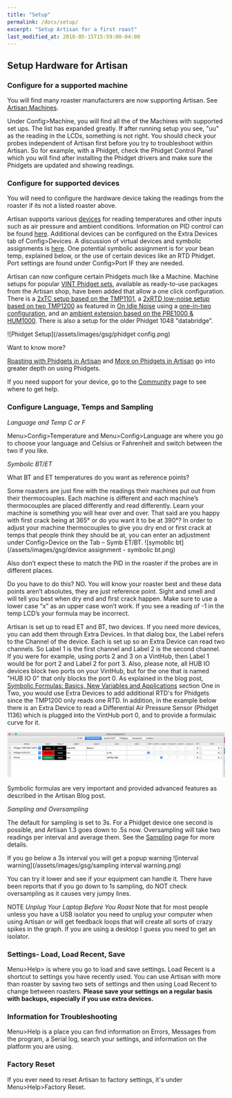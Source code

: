 ```yaml
---
title: "Setup"
permalink: /docs/setup/
excerpt: "Setup Artisan for a first roast"
last_modified_at: 2018-05-15T15:59:00-04:00
---
```


## Setup Hardware for Artisan

### Configure for a supported machine

You will find many roaster manufacturers are now supporting Artisan.    See [Artisan Machines](https://artisan-scope.org/machines/).

Under Config>Machine, you will find all the of the Machines with supported set ups.  The list has expanded greatly.  If after running setup you see, "uu" as the reading in the LCDs, something is not right. You should check your probes independent of Artisan first before you try to troubleshoot within Artisan.  So for example, with a Phidget, check the Phidget Control Panel which you will find after installing the Phidget drivers and make sure the Phidgets are updated and showing readings.  

### Configure for supported devices

You will need to configure the hardware device taking the readings from the roaster if its not a listed roaster above. 

Artisan supports various [devices](https://artisan-scope.org/devices/index) for reading temperatures and other inputs such as air pressure and ambient conditions. Information on PID control can be found [here](https://artisan-roasterscope.blogspot.com/2016/11/pid-control.html).  Additional devices can be configured on the Extra Devices tab of Config>Devices.   A discussion of virtual devices and symbolic assignments is [here](https://artisan-roasterscope.blogspot.com/2014/04/virtual-devices-and-symbolic-assignments.html). One potential symbolic assignment is for your bean temp, explained below, or the use of certain devices like an RTD Phidget.
Port settings are found under Config>Port IF they are needed.

Artisan can now configure certain Phidgets much like a Machine. Machine setups for popular [VINT Phidget sets](https://artisan-scope.org/devices/phidget-sets/), available as ready-to-use packages from the Artisan shop, have been added that allow a one click configuration. There is a [2xTC setup based on the TMP1101](https://artisan-scope.org/phidgets/2x-tc-set/), a [2xRTD low-noise setup based on two TMP1200](https://artisan-scope.org/phidgets/2x-rtd-set/) as featured in [On Idle Noise](https://artisan-roasterscope.blogspot.com/2019/03/on-idle-noise.html) using a [one-in-two configuration](https://artisan-roasterscope.blogspot.com/2019/11/symbolic-formulas-basics-new-variables.html#one-in-two), and an [ambient extension based on the PRE1000 & HUM1000](https://artisan-scope.org/phidgets/ambient-extension/). There is also a setup for the older Phidget 1048 "databridge".

![Phidget Setup](/assets/images/gsg/phidget config.png)

Want to know more?

[Roasting with Phidgets in Artisan](https://artisan-roasterscope.blogspot.com/2017/12/roasting-with-phidgets.html) and [More on Phidgets in Artisan](https://artisan-roasterscope.blogspot.de/2017/12/more-phidgets.html) go into greater depth on using Phidgets.  

If you need support for your device, go to the [Community](https://artisan-scope.org/docs/community/) page to see where to get help.  


### Configure Language, Temps and Sampling

*Language and Temp C or F*

Menu>Config>Temperature and Menu>Config>Language are where you go to choose your language and Celsius or Fahrenheit and switch between the two if you like.  

*Symbolic BT/ET*

What BT and ET temperatures do you want as reference points?  

Some roasters are just fine with the readings their machines put out from their thermocouples.  Each machine is different and each machine’s thermocouples are placed differently and read differently.  Learn your machine is something you will hear over and over.  That said are you happy with first crack being at 365° or do you want it to be at 390°?  In order to adjust your machine thermocouples to give you dry end or first crack at temps that people think they should be at, you can enter an adjustment under Config>Device on the Tab – Symb ET/BT.  ![symoblic bt](/assets/images/gsg/device assignment - symbolic bt.png)

Also don’t expect these to match the PID in the roaster if the probes are in different places.

Do you have to do this? NO.    You will know your roaster best and these data points aren’t absolutes, they are just reference point.  Sight and smell and will tell you best when dry end and first crack happen.  Make sure to use a lower case “x” as an upper case won’t work.  If you see a reading of -1 in the temp LCD’s your formula may be incorrect.

Artisan is set up to read ET and BT, two devices.  If you need more devices, you can add them through Extra Devices.  In that dialog box, the Label refers to the Channel of the device.  Each is set up so an Extra Device can read two channels.  So Label 1 is the first channel and Label 2 is the second channel.  If you were for example, using ports 2 and 3 on a VintHub, then Label 1 would be for port 2 and Label 2 for port 3.  Also, please note, all HUB IO devices block two ports on your VintHub, but for the one that is named "HUB IO 0" that only blocks the port 0. As explained in the blog post, [Symbolic Formulas: Basics, New Variables and Applications](https://artisan-roasterscope.blogspot.com/2019/11/symbolic-formulas-basics-new-variables.html) section One in Two, you would use Extra Devices to add additional RTD's for Phidgets since the TMP1200 only reads one RTD.  In addition, in the example below there is an Extra Device to read a Differential Air Pressure Sensor (Phidget 1136) which is plugged into the VintHub port 0, and to provide a formulaic curve for it.  

![extra device](/assets/images/gsg/Extra%20Devices.png)

Symbolic formulas are very important and provided advanced features as described in the Artisan Blog post.  


*Sampling and Oversampling*

The default for sampling is set to 3s.  For a Phidget device one second is possible, and Artisan 1.3 goes down to .5s now.  Oversampling will take two readings per interval and average them.  See the [Sampling](https://artisan-scope.org/docs/sampling/) page for more details.  

If you go below a 3s interval you will get a popup warning ![interval warning](/assets/images/gsg/sampling interval warning.png)


You can try it lower and see if your equipment can handle it.  There have been reports that if you go down to 1s sampling, do NOT check oversampling as it causes very jumpy lines.  


NOTE *Unplug Your Laptop Before You Roast*
Note that for most people unless you have a USB isolator you need to unplug your computer when using Artisan or will get feedback loops that will create all sorts of crazy spikes in the graph.  If you are using a desktop I guess you need to get an isolator.  

### Settings- Load, Load Recent, Save

Menu>Help> is where you go to load and save settings.  Load Recent is a shortcut to settings you have recently used. You can use Artisan with more than roaster by saving two sets of settings and then using Load Recent to change between roasters.   **Please save your settings on a regular basis with backups, especially if you use extra devices.**

### Information for Troubleshooting

Menu>Help is a place you can find information on Errors, Messages from the program, a Serial log, search your settings, and information on the platform you are using.

### Factory Reset

If you ever need to reset Artisan to factory settings, it's under Menu>Help>Factory Reset.  
